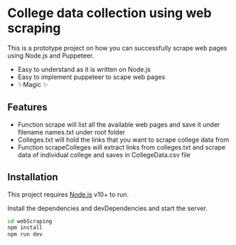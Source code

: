 # College data collection using web scraping

This is a prototype project on how you can successfully scrape web pages using Node.js and Puppeteer.

- Easy to understand as it is written on Node.js
- Easy to implement puppeteer to scape web pages
- ✨Magic ✨

## Features

- Function scrape will list all the available web pages and save it under filename names.txt under root folder
- Colleges.txt will hold the links that you want to scrape college data from
- Function scrapeColleges will extract links from colleges.txt and scrape data of individual college and saves in CollegeData.csv file

## Installation

This project requires [Node.js](https://nodejs.org/) v10+ to run.

Install the dependencies and devDependencies and start the server.

```sh
cd webScraping
npm install
npm run dev
```
